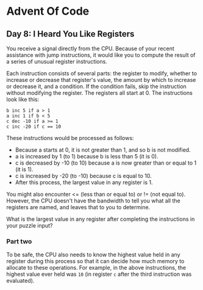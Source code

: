 # Advent Of Code

## Day 8: I Heard You Like Registers

You receive a signal directly from the CPU. Because of your recent assistance
with jump instructions, it would like you to compute the result of a series of
unusual register instructions.

Each instruction consists of several parts: the register to modify, whether to
increase or decrease that register's value, the amount by which to increase or
decrease it, and a condition. If the condition fails, skip the instruction
without modifying the register. The registers all start at 0. The instructions
look like this:

```
b inc 5 if a > 1
a inc 1 if b < 5
c dec -10 if a >= 1
c inc -20 if c == 10
```

These instructions would be processed as follows:

- Because a starts at 0, it is not greater than 1, and so b is not modified.
- a is increased by 1 (to 1) because b is less than 5 (it is 0).
- c is decreased by -10 (to 10) because a is now greater than or equal to 1 (it
  is 1).
- c is increased by -20 (to -10) because c is equal to 10.
- After this process, the largest value in any register is 1.

You might also encounter <= (less than or equal to) or != (not equal to).
However, the CPU doesn't have the bandwidth to tell you what all the registers
are named, and leaves that to you to determine.

What is the largest value in any register after completing the instructions in
your puzzle input?

### Part two

To be safe, the CPU also needs to know the highest value held in any register
during this process so that it can decide how much memory to allocate to these
operations. For example, in the above instructions, the highest value ever held
was `10` (in register `c` after the third instruction was evaluated).

